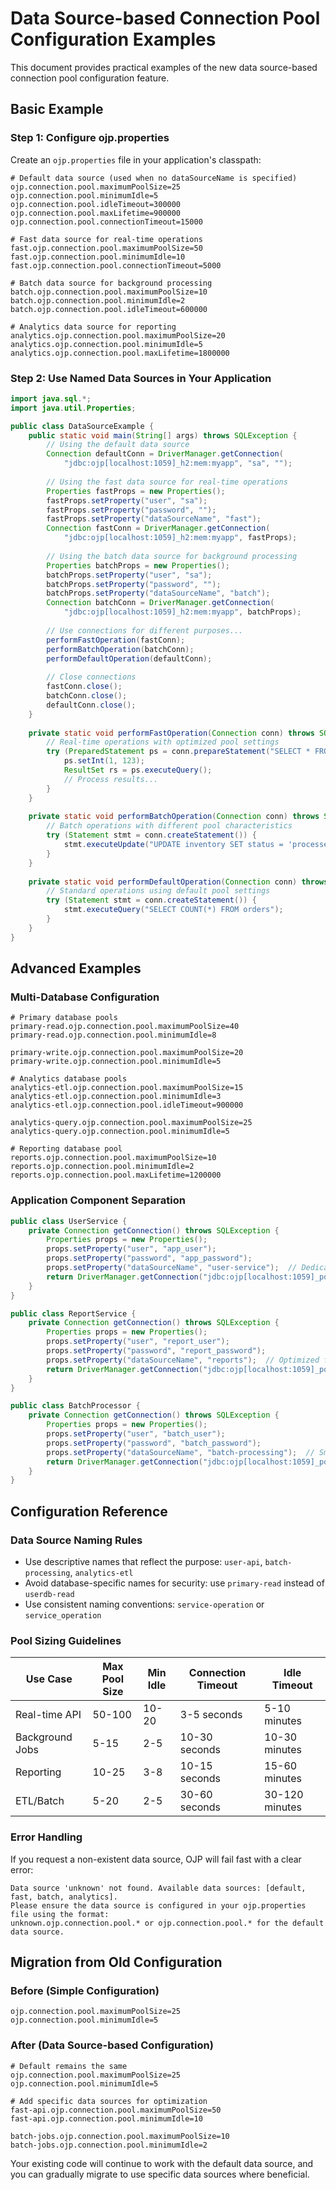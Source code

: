 # Data Source-based Connection Pool Configuration Examples

This document provides practical examples of the new data source-based connection pool configuration feature.

## Basic Example

### Step 1: Configure ojp.properties

Create an `ojp.properties` file in your application's classpath:

```properties
# Default data source (used when no dataSourceName is specified)
ojp.connection.pool.maximumPoolSize=25
ojp.connection.pool.minimumIdle=5
ojp.connection.pool.idleTimeout=300000
ojp.connection.pool.maxLifetime=900000
ojp.connection.pool.connectionTimeout=15000

# Fast data source for real-time operations
fast.ojp.connection.pool.maximumPoolSize=50
fast.ojp.connection.pool.minimumIdle=10
fast.ojp.connection.pool.connectionTimeout=5000

# Batch data source for background processing
batch.ojp.connection.pool.maximumPoolSize=10
batch.ojp.connection.pool.minimumIdle=2
batch.ojp.connection.pool.idleTimeout=600000

# Analytics data source for reporting
analytics.ojp.connection.pool.maximumPoolSize=20
analytics.ojp.connection.pool.minimumIdle=5
analytics.ojp.connection.pool.maxLifetime=1800000
```

### Step 2: Use Named Data Sources in Your Application

```java
import java.sql.*;
import java.util.Properties;

public class DataSourceExample {
    public static void main(String[] args) throws SQLException {
        // Using the default data source
        Connection defaultConn = DriverManager.getConnection(
            "jdbc:ojp[localhost:1059]_h2:mem:myapp", "sa", "");
        
        // Using the fast data source for real-time operations
        Properties fastProps = new Properties();
        fastProps.setProperty("user", "sa");
        fastProps.setProperty("password", "");
        fastProps.setProperty("dataSourceName", "fast");
        Connection fastConn = DriverManager.getConnection(
            "jdbc:ojp[localhost:1059]_h2:mem:myapp", fastProps);
        
        // Using the batch data source for background processing
        Properties batchProps = new Properties();
        batchProps.setProperty("user", "sa");
        batchProps.setProperty("password", "");
        batchProps.setProperty("dataSourceName", "batch");
        Connection batchConn = DriverManager.getConnection(
            "jdbc:ojp[localhost:1059]_h2:mem:myapp", batchProps);
        
        // Use connections for different purposes...
        performFastOperation(fastConn);
        performBatchOperation(batchConn);
        performDefaultOperation(defaultConn);
        
        // Close connections
        fastConn.close();
        batchConn.close();
        defaultConn.close();
    }
    
    private static void performFastOperation(Connection conn) throws SQLException {
        // Real-time operations with optimized pool settings
        try (PreparedStatement ps = conn.prepareStatement("SELECT * FROM users WHERE id = ?")) {
            ps.setInt(1, 123);
            ResultSet rs = ps.executeQuery();
            // Process results...
        }
    }
    
    private static void performBatchOperation(Connection conn) throws SQLException {
        // Batch operations with different pool characteristics
        try (Statement stmt = conn.createStatement()) {
            stmt.executeUpdate("UPDATE inventory SET status = 'processed' WHERE batch_id = 456");
        }
    }
    
    private static void performDefaultOperation(Connection conn) throws SQLException {
        // Standard operations using default pool settings
        try (Statement stmt = conn.createStatement()) {
            stmt.executeQuery("SELECT COUNT(*) FROM orders");
        }
    }
}
```

## Advanced Examples

### Multi-Database Configuration

```properties
# Primary database pools
primary-read.ojp.connection.pool.maximumPoolSize=40
primary-read.ojp.connection.pool.minimumIdle=8

primary-write.ojp.connection.pool.maximumPoolSize=20
primary-write.ojp.connection.pool.minimumIdle=5

# Analytics database pools
analytics-etl.ojp.connection.pool.maximumPoolSize=15
analytics-etl.ojp.connection.pool.minimumIdle=3
analytics-etl.ojp.connection.pool.idleTimeout=900000

analytics-query.ojp.connection.pool.maximumPoolSize=25
analytics-query.ojp.connection.pool.minimumIdle=5

# Reporting database pool
reports.ojp.connection.pool.maximumPoolSize=10
reports.ojp.connection.pool.minimumIdle=2
reports.ojp.connection.pool.maxLifetime=1200000
```

### Application Component Separation

```java
public class UserService {
    private Connection getConnection() throws SQLException {
        Properties props = new Properties();
        props.setProperty("user", "app_user");
        props.setProperty("password", "app_password");
        props.setProperty("dataSourceName", "user-service");  // Dedicated pool
        return DriverManager.getConnection("jdbc:ojp[localhost:1059]_postgresql://localhost/myapp", props);
    }
}

public class ReportService {
    private Connection getConnection() throws SQLException {
        Properties props = new Properties();
        props.setProperty("user", "report_user");
        props.setProperty("password", "report_password");
        props.setProperty("dataSourceName", "reports");  // Optimized for long-running queries
        return DriverManager.getConnection("jdbc:ojp[localhost:1059]_postgresql://localhost/analytics", props);
    }
}

public class BatchProcessor {
    private Connection getConnection() throws SQLException {
        Properties props = new Properties();
        props.setProperty("user", "batch_user");
        props.setProperty("password", "batch_password");
        props.setProperty("dataSourceName", "batch-processing");  // Smaller pool, longer timeouts
        return DriverManager.getConnection("jdbc:ojp[localhost:1059]_postgresql://localhost/myapp", props);
    }
}
```

## Configuration Reference

### Data Source Naming Rules

- Use descriptive names that reflect the purpose: `user-api`, `batch-processing`, `analytics-etl`
- Avoid database-specific names for security: use `primary-read` instead of `userdb-read`
- Use consistent naming conventions: `service-operation` or `service_operation`

### Pool Sizing Guidelines

| Use Case | Max Pool Size | Min Idle | Connection Timeout | Idle Timeout |
|----------|---------------|----------|-------------------|--------------|
| Real-time API | 50-100 | 10-20 | 3-5 seconds | 5-10 minutes |
| Background Jobs | 5-15 | 2-5 | 10-30 seconds | 10-30 minutes |
| Reporting | 10-25 | 3-8 | 10-15 seconds | 15-60 minutes |
| ETL/Batch | 5-20 | 2-5 | 30-60 seconds | 30-120 minutes |

### Error Handling

If you request a non-existent data source, OJP will fail fast with a clear error:

```
Data source 'unknown' not found. Available data sources: [default, fast, batch, analytics]. 
Please ensure the data source is configured in your ojp.properties file using the format: 
unknown.ojp.connection.pool.* or ojp.connection.pool.* for the default data source.
```

## Migration from Old Configuration

### Before (Simple Configuration)
```properties
ojp.connection.pool.maximumPoolSize=25
ojp.connection.pool.minimumIdle=5
```

### After (Data Source-based Configuration)
```properties
# Default remains the same
ojp.connection.pool.maximumPoolSize=25
ojp.connection.pool.minimumIdle=5

# Add specific data sources for optimization
fast-api.ojp.connection.pool.maximumPoolSize=50
fast-api.ojp.connection.pool.minimumIdle=10

batch-jobs.ojp.connection.pool.maximumPoolSize=10
batch-jobs.ojp.connection.pool.minimumIdle=2
```

Your existing code will continue to work with the default data source, and you can gradually migrate to use specific data sources where beneficial.